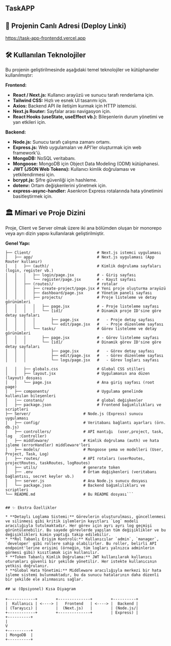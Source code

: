 ## TaskAPP

## 🔗 Projenin Canlı Adresi (Deploy Linki)
https://task-app-frontendd.vercel.app

## 🛠️ Kullanılan Teknolojiler

Bu projenin geliştirilmesinde aşağıdaki temel teknolojiler ve kütüphaneler kullanılmıştır:

**Frontend:**
* **React / Next.js:** Kullanıcı arayüzü ve sunucu tarafı renderlama için.
* **Tailwind CSS:** Hızlı ve esnek UI tasarımı için.
* **Axios:** Backend API ile iletişim kurmak için HTTP istemcisi.
* **Next.js Router:** Sayfalar arası navigasyon için.
* **React Hooks (useState, useEffect vb.):** Bileşenlerin durum yönetimi ve yan etkileri için.

**Backend:**
* **Node.js:** Sunucu tarafı çalışma zamanı ortamı.
* **Express.js:** Web uygulamaları ve API'ler oluşturmak için web framework'ü.
* **MongoDB:** NoSQL veritabanı.
* **Mongoose:** MongoDB için Object Data Modeling (ODM) kütüphanesi.
* **JWT (JSON Web Tokens):** Kullanıcı kimlik doğrulaması ve yetkilendirmesi için.
* **bcrypt.js:** Şifre güvenliği için hashleme.
* **dotenv:** Ortam değişkenlerini yönetmek için.
* **express-async-handler:** Asenkron Express rotalarında hata yönetimini basitleştirmek için.

## 🏛️ Mimari ve Proje Dizini

Proje, Client ve Server olmak üzere iki ana bölümden oluşan bir monorepo veya ayrı dizin yapısı kullanılarak geliştirilmiştir.

**Genel Yapı:**

```proje-ana-dizini/
├── Client/                             # Next.js istemci uygulaması
│   ├── app/                            # Next.js uygulaması (App Router kullanır)
│   │   ├── (auth)/                     # Kimlik doğrulama sayfaları (login, register vb.)
│   │   │   ├── login/page.jsx          # - Giriş sayfası
│   │   │   └── register/page.jsx       # - Kayıt sayfası
│   │   ├── (routes)/                   # rotalar
│   │   │   ├── create-project/page.jsx # Yeni proje oluşturma arayüzü
│   │   │   ├── dashboard/page.jsx      # Yönetim paneli sayfası
│   │   │   ├── projects/               # Proje listeleme ve detay görünümleri
│   │   │   │   ├── page.jsx            # - Proje listeleme sayfası
│   │   │   │   └── [id]/               # Dinamik proje ID'sine göre detay sayfaları
│   │   │   │       ├── page.jsx        #   - Proje detay sayfası
│   │   │   │       └── edit/page.jsx   #   - Proje düzenleme sayfası
│   │   │   └── tasks/                  # Görev listeleme ve detay görünümleri
│   │   │       ├── page.jsx            # - Görev listeleme sayfası
│   │   │       └── [id]/               # Dinamik görev ID'sine göre detay sayfaları
│   │   │           ├── page.jsx        #   - Görev detay sayfası
│   │   │           ├── edit/page.jsx   #   - Görev düzenleme sayfası
│   │   │           └── logs/page.jsx   #   - Görev logları sayfası

│   │   ├── globals.css                 # Global CSS stilleri
│   │   ├── layout.jsx                  # Uygulamanın ana düzen (layout) dosyası
│   │   └── page.jsx                    # Ana giriş sayfası (root page)
│   ├── components/                     # Uygulama genelinde kullanılan bileşenleri
│   |── constans/                       # global değişkenler
│   ├── package.json                    # Frontend bağımlılıkları ve scriptleri
├── Server/                       # Node.js (Express) sunucu uygulaması
│   ├── config/                   # Veritabanı bağlantı ayarları (örn. db.js)
│   ├── controllers/              # API mantığı  (user,project, task, log   :Controller)
│   ├── middleware/               # Kimlik doğrulama (auth) ve hata işleme (errorHandler) middleware'leri
│   ├── models/                   # Mongoose şema ve modelleri (User, Project, Task, Log)
│   ├── routes/                   # API rotaları (userRoutes, projectRoutes, taskRoutes, logRoutes)
│   ├── utils/                    # generate token
│   ├── .env                      # Ortam değişkenleri (veritabanı bağlantısı, secret keyler vb.)
│   ├── server.js                 # Ana Node.js sunucu dosyası
│   └── package.json              # Backend bağımlılıkları ve scriptleri
└── README.md                     # Bu README dosyası```               


## ✨ Ekstra Özellikler

* **Detaylı Loglama Sistemi:** Görevlerin oluşturulması, güncellenmesi ve silinmesi gibi kritik işlemlerin kayıtları `Log` modeli aracılığıyla tutulmaktadır. Her görev için ayrı ayrı log geçmişi görüntülenebilir. Bu sayede görevlerde yapılan tüm değişiklikler ve bu değişiklikleri kimin yaptığı takip edilebilir.
* **Rol Tabanlı Erişim Kontrolü:** Kullanıcılar `admin`, `manager`, `developer` gibi rollere sahip olabilirler. Bu roller, belirli API endpoint'lerine erişimi (örneğin, tüm logları yalnızca adminlerin görmesi gibi) kısıtlamak için kullanılır.
* **Token Tabanlı Kimlik Doğrulama:** JWT kullanılarak kullanıcı oturumları güvenli bir şekilde yönetilir. Her istekte kullanıcının yetkisi doğrulanır.
* **Global Hata Yönetimi:** Middleware aracılığıyla merkezi bir hata işleme sistemi bulunmaktadır, bu da sunucu hatalarının daha düzenli bir şekilde ele alınmasını sağlar.

## 📊 (Opsiyonel) Kısa Diyagram

+------------+        +--------------+        +----------+
|  Kullanıcı | <----> |   Frontend   | <----> |  Backend |
| (Tarayıcı) |        |  (Next.js)   |        | (Node.js/|
+------------+        +--------------+        | Express) |
+----------+
|
V
+----------+
| MongoDB  |
+----------+
